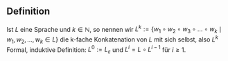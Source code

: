 ## Definition
Ist $L$ eine Sprache und $k \in \mathbb{N}$, so nennen wir $L^k := \{w_1 \circ w_2 \circ w_3 \circ \dots \circ w_k \mid w_1,w_2,\dots,w_k \in L\}$ die k-fache Konkatenation von $L$ mit sich selbst, also $L^k$
Formal, induktive Definition: $L^0 := L_\varepsilon$ und $L^i = L\circ L^{i-1}$ für $i \geq 1$.